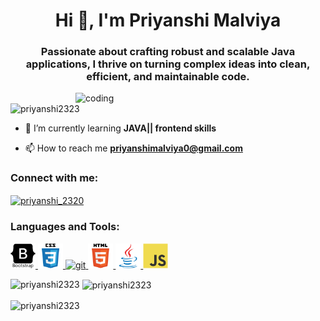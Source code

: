 <h1 align="center">Hi 👋, I'm Priyanshi Malviya</h1>
<h3 align="center">Passionate about crafting robust and scalable Java applications, I thrive on turning complex ideas into clean, efficient, and maintainable code.</h3>

<image align="right" alt="coding"  width="400px"  src="https://camo.githubusercontent.com/cae12fddd9d6982901d82580bdf321d81fb299141098ca1c2d4891870827bf17/68747470733a2f2f6d69726f2e6d656469756d2e636f6d2f6d61782f313336302f302a37513379765349765f7430696f4a2d5a2e676966">
<p align="left"> <img src="https://komarev.com/ghpvc/?username=priyanshi2323&label=Profile%20views&color=0e75b6&style=flat" alt="priyanshi2323" /> </p>

- 🌱 I’m currently learning **JAVA|| frontend skills**

- 📫 How to reach me **priyanshimalviya0@gmail.com**

<h3 align="left">Connect with me:</h3>
<p align="left">
<a href="https://instagram.com/priyanshi_2320" target="blank"><img align="center" src="https://raw.githubusercontent.com/rahuldkjain/github-profile-readme-generator/master/src/images/icons/Social/instagram.svg" alt="priyanshi_2320" height="30" width="40" /></a>
</p>

<h3 align="left">Languages and Tools:</h3>
<p align="left"> <a href="https://getbootstrap.com" target="_blank" rel="noreferrer"> <img src="https://raw.githubusercontent.com/devicons/devicon/master/icons/bootstrap/bootstrap-plain-wordmark.svg" alt="bootstrap" width="40" height="40"/> </a> <a href="https://www.w3schools.com/css/" target="_blank" rel="noreferrer"> <img src="https://raw.githubusercontent.com/devicons/devicon/master/icons/css3/css3-original-wordmark.svg" alt="css3" width="40" height="40"/> </a> <a href="https://git-scm.com/" target="_blank" rel="noreferrer"> <img src="https://www.vectorlogo.zone/logos/git-scm/git-scm-icon.svg" alt="git" width="40" height="40"/> </a> <a href="https://www.w3.org/html/" target="_blank" rel="noreferrer"> <img src="https://raw.githubusercontent.com/devicons/devicon/master/icons/html5/html5-original-wordmark.svg" alt="html5" width="40" height="40"/> </a> <a href="https://www.java.com" target="_blank" rel="noreferrer"> <img src="https://raw.githubusercontent.com/devicons/devicon/master/icons/java/java-original.svg" alt="java" width="40" height="40"/> </a> <a href="https://developer.mozilla.org/en-US/docs/Web/JavaScript" target="_blank" rel="noreferrer"> <img src="https://raw.githubusercontent.com/devicons/devicon/master/icons/javascript/javascript-original.svg" alt="javascript" width="40" height="40"/> </a> </p>

<p><img align="left" src="https://github-readme-stats.vercel.app/api/top-langs?username=priyanshi2323&show_icons=true&locale=en&layout=compact" alt="priyanshi2323" /></p>

<p>&nbsp;<img align="center" src="https://github-readme-stats.vercel.app/api?username=priyanshi2323&show_icons=true&locale=en" alt="priyanshi2323" /></p>

<p><img align="center" src="https://github-readme-streak-stats.herokuapp.com/?user=priyanshi2323&" alt="priyanshi2323" /></p>
